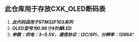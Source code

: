 ## 此仓库用于存放CXK_OLED断码表

1. ***此代码适用于STM32F103系列***
2. ***OLED型号为0.96寸4针脚LED***
3. ***参数：供电：3~5.5V，通信协议：I2C/SPI，分辨率：128*64***
